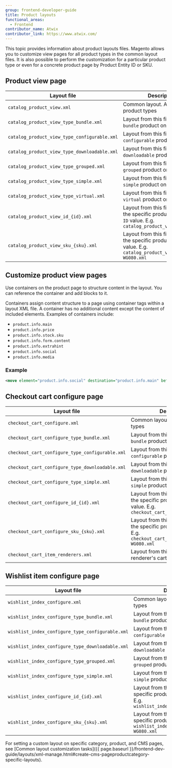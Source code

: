 ```yaml
---
group: frontend-developer-guide
title: Product layouts
functional_areas:
  - Frontend
contributor_name: Atwix
contributor_link: https://www.atwix.com/
---
```


This topic provides information about product layouts files. Magento allows you to customize view pages for all product types in the common layout files. It is also possible to perform the customization for a particular product type or even for a concrete product page by Product Entity ID or SKU.

## Product view page

Layout file | Description
--- | ---
`catalog_product_view.xml` | Common layout. Affects all product types
`catalog_product_view_type_bundle.xml` | Layout from this file is applied to `bundle` product only
`catalog_product_view_type_configurable.xml` | Layout from this file is applied to `configurable` product only
`catalog_product_view_type_downloadable.xml` | Layout from this file is applied to `downloadable` product only
`catalog_product_view_type_grouped.xml` | Layout from this file is applied to `grouped` product only
`catalog_product_view_type_simple.xml` | Layout from this file is applied to `simple` product only
`catalog_product_view_type_virtual.xml` | Layout from this file is applied to `virtual` product only
`catalog_product_view_id_{id}.xml` | Layout from this file is applied to the specific product by `Entity ID` value. E.g. `catalog_product_view_id_45.xml`
`catalog_product_view_sku_{sku}.xml` | Layout from this file is applied to the specific product by `SKU` value. E.g. `catalog_product_view_sku_24-WG080.xml`

## Customize product view pages

Use containers on the product page to structure content in the layout. You can reference the container and add blocks to it.

Containers assign content structure to a page using container tags within a layout XML file. A container has no additional content except the content of included elements. Examples of containers include:

*  `product.info.main`
*  `product.info.price`
*  `product.info.stock.sku`
*  `product.info.form.content`
*  `product.info.extrahint`
*  `product.info.social`
*  `product.info.media`

### Example

```xml
<move element="product.info.social" destination="product.info.main" before="product.info.price"/>
```

## Checkout cart configure page

Layout file | Description
--- | ---
`checkout_cart_configure.xml` | Common layout. Affects all product types
`checkout_cart_configure_type_bundle.xml` | Layout from this file is applied to `bundle` product only
`checkout_cart_configure_type_configurable.xml` | Layout from this file is applied to `configurable` product only
`checkout_cart_configure_type_downloadable.xml` | Layout from this file is applied to `downloadable` product only
`checkout_cart_configure_type_simple.xml` | Layout from this file is applied to `simple` product only
`checkout_cart_configure_id_{id}.xml` | Layout from this file is applied to the specific product by `Entity ID` value. E.g. `checkout_cart_configure_id_45.xml`
`checkout_cart_configure_sku_{sku}.xml` | Layout from this file is applied to the specific product by `SKU` value. E.g. `checkout_cart_configure_sku_24-WG080.xml`
`checkout_cart_item_renderers.xml` | Layout from this file is applied to renderer's cart page items

## Wishlist item configure page

Layout file | Description
--- | ---
`wishlist_index_configure.xml` | Common layout. Affects all product types
`wishlist_index_configure_type_bundle.xml` | Layout from this file is applied to `bundle` product only
`wishlist_index_configure_type_configurable.xml` | Layout from this file is applied to `configurable` product only
`wishlist_index_configure_type_downloadable.xml` | Layout from this file is applied to `downloadable` product only
`wishlist_index_configure_type_grouped.xml` | Layout from this file is applied to `grouped` product only
`wishlist_index_configure_type_simple.xml` | Layout from this file is applied to `simple` product only
`wishlist_index_configure_id_{id}.xml` | Layout from this file is applied to the specific product by `Entity ID` value. E.g. `wishlist_index_configure_id_45.xml`
`wishlist_index_configure_sku_{sku}.xml` | Layout from this file is applied to the specific product by `SKU` value. E.g. `wishlist_index_configure_sku_24-WG080.xml`

For setting a custom layout on specific category, product, and CMS pages, see [Common layout customization tasks]({{ page.baseurl }}/frontend-dev-guide/layouts/xml-manage.html#create-cms-pageproductcategory-specific-layouts).
